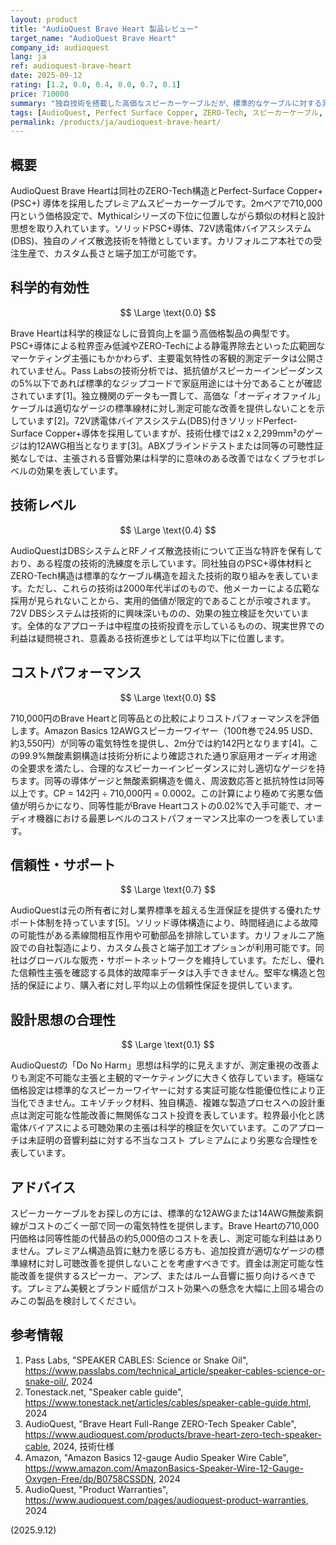 ```yaml
---
layout: product
title: "AudioQuest Brave Heart 製品レビュー"
target_name: "AudioQuest Brave Heart"
company_id: audioquest
lang: ja
ref: audioquest-brave-heart
date: 2025-09-12
rating: [1.2, 0.0, 0.4, 0.0, 0.7, 0.1]
price: 710000
summary: "独自技術を搭載した高価なスピーカーケーブルだが、標準的なケーブルに対する測定可能な音質向上効果は認められない"
tags: [AudioQuest, Perfect Surface Copper, ZERO-Tech, スピーカーケーブル, ハイエンド]
permalink: /products/ja/audioquest-brave-heart/
---
```

## 概要

AudioQuest Brave Heartは同社のZERO-Tech構造とPerfect-Surface Copper+ (PSC+) 導体を採用したプレミアムスピーカーケーブルです。2mペアで710,000円という価格設定で、Mythicalシリーズの下位に位置しながら類似の材料と設計思想を取り入れています。ソリッドPSC+導体、72V誘電体バイアスシステム(DBS)、独自のノイズ散逸技術を特徴としています。カリフォルニア本社での受注生産で、カスタム長さと端子加工が可能です。

## 科学的有効性

$$ \Large \text{0.0} $$

Brave Heartは科学的検証なしに音質向上を謳う高価格製品の典型です。PSC+導体による粒界歪み低減やZERO-Techによる静電界除去といった広範囲なマーケティング主張にもかかわらず、主要電気特性の客観的測定データは公開されていません。Pass Labsの技術分析では、抵抗値がスピーカーインピーダンスの5%以下であれば標準的なジップコードで家庭用途には十分であることが確認されています[1]。独立機関のデータも一貫して、高価な「オーディオファイル」ケーブルは適切なゲージの標準線材に対し測定可能な改善を提供しないことを示しています[2]。72V誘電体バイアスシステム(DBS)付きソリッドPerfect-Surface Copper+導体を採用していますが、技術仕様では2 x 2,299mm²のゲージは約12AWG相当となります[3]。ABXブラインドテストまたは同等の可聴性証拠なしでは、主張される音響効果は科学的に意味のある改善ではなくプラセボレベルの効果を表しています。

## 技術レベル

$$ \Large \text{0.4} $$

AudioQuestはDBSシステムとRFノイズ散逸技術について正当な特許を保有しており、ある程度の技術的洗練度を示しています。同社独自のPSC+導体材料とZERO-Tech構造は標準的なケーブル構造を超えた技術的取り組みを表しています。ただし、これらの技術は2000年代半ばのもので、他メーカーによる広範な採用が見られないことから、実用的価値が限定的であることが示唆されます。72V DBSシステムは技術的に興味深いものの、効果の独立検証を欠いています。全体的なアプローチは中程度の技術投資を示しているものの、現実世界での利益は疑問視され、意義ある技術進歩としては平均以下に位置します。

## コストパフォーマンス

$$ \Large \text{0.0} $$

710,000円のBrave Heartと同等品との比較によりコストパフォーマンスを評価します。Amazon Basics 12AWGスピーカーワイヤー（100ft巻で24.95 USD、約3,550円）が同等の電気特性を提供し、2m分では約142円となります[4]。この99.9%無酸素銅構造は技術分析により確認された通り家庭用オーディオ用途の全要求を満たし、合理的なスピーカーインピーダンスに対し適切なゲージを持ちます。同等の導体ゲージと無酸素銅構造を備え、周波数応答と抵抗特性は同等以上です。CP = 142円 ÷ 710,000円 = 0.0002。この計算により極めて劣悪な価値が明らかになり、同等性能がBrave Heartコストの0.02%で入手可能で、オーディオ機器における最悪レベルのコストパフォーマンス比率の一つを表しています。

## 信頼性・サポート

$$ \Large \text{0.7} $$

AudioQuestは元の所有者に対し業界標準を超える生涯保証を提供する優れたサポート体制を持っています[5]。ソリッド導体構造により、時間経過による故障の可能性がある素線間相互作用や可動部品を排除しています。カリフォルニア施設での自社製造により、カスタム長さと端子加工オプションが利用可能です。同社はグローバルな販売・サポートネットワークを維持しています。ただし、優れた信頼性主張を確認する具体的故障率データは入手できません。堅牢な構造と包括的保証により、購入者に対し平均以上の信頼性保証を提供しています。

## 設計思想の合理性

$$ \Large \text{0.1} $$

AudioQuestの「Do No Harm」思想は科学的に見えますが、測定重視の改善よりも測定不可能な主張と主観的マーケティングに大きく依存しています。極端な価格設定は標準的なスピーカーワイヤーに対する実証可能な性能優位性により正当化できません。エキゾチック材料、独自構造、複雑な製造プロセスへの設計重点は測定可能な性能改善に無関係なコスト投資を表しています。粒界最小化と誘電体バイアスによる可聴効果の主張は科学的検証を欠いています。このアプローチは未証明の音響利益に対する不当なコスト プレミアムにより劣悪な合理性を表しています。

## アドバイス

スピーカーケーブルをお探しの方には、標準的な12AWGまたは14AWG無酸素銅線がコストのごく一部で同一の電気特性を提供します。Brave Heartの710,000円価格は同等性能の代替品の約5,000倍のコストを表し、測定可能な利益はありません。プレミアム構造品質に魅力を感じる方も、追加投資が適切なゲージの標準線材に対し可聴改善を提供しないことを考慮すべきです。資金は測定可能な性能改善を提供するスピーカー、アンプ、またはルーム音響に振り向けるべきです。プレミアム美観とブランド威信がコスト効果への懸念を大幅に上回る場合のみこの製品を検討してください。

## 参考情報

1. Pass Labs, "SPEAKER CABLES: Science or Snake Oil", https://www.passlabs.com/technical_article/speaker-cables-science-or-snake-oil/, 2024
2. Tonestack.net, "Speaker cable guide", https://www.tonestack.net/articles/cables/speaker-cable-guide.html, 2024
3. AudioQuest, "Brave Heart Full-Range ZERO-Tech Speaker Cable", https://www.audioquest.com/products/brave-heart-zero-tech-speaker-cable, 2024, 技術仕様
4. Amazon, "Amazon Basics 12-gauge Audio Speaker Wire Cable", https://www.amazon.com/AmazonBasics-Speaker-Wire-12-Gauge-Oxygen-Free/dp/B0758CSSDN, 2024
5. AudioQuest, "Product Warranties", https://www.audioquest.com/pages/audioquest-product-warranties, 2024

(2025.9.12)
